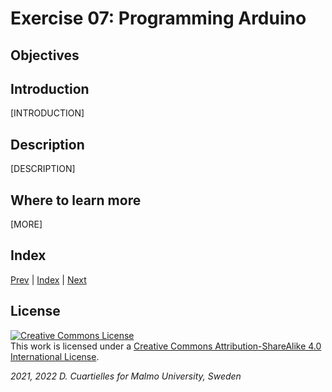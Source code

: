 # Exercise 07: Programming Arduino

## Objectives



## Introduction

[INTRODUCTION]









## Description

[DESCRIPTION]









## Where to learn more

[MORE]

## Index

[Prev](../06-Arduino_IDE/06-Arduino_IDE.md) |  [Index](../course_index.md) |  [Next](../08-Arduino_Cores_install_Nano_33_BLE/08-Arduino_Cores_install_Nano_33_BLE.md)

## License

<a rel="license" href="http://creativecommons.org/licenses/by-sa/4.0/"><img alt="Creative Commons License" style="border-width:0" src="https://i.creativecommons.org/l/by-sa/4.0/80x15.png" /></a><br />This work is licensed under a <a rel="license" href="http://creativecommons.org/licenses/by-sa/4.0/">Creative Commons Attribution-ShareAlike 4.0 International License</a>.

*2021, 2022 D. Cuartielles for Malmo University, Sweden*
